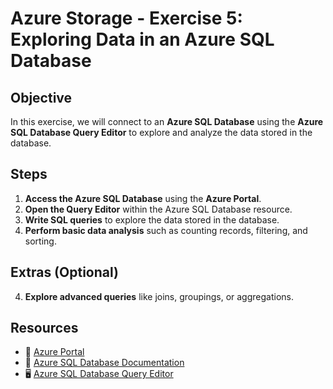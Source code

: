 # **Azure Storage - Exercise 5: Exploring Data in an Azure SQL Database**

## **Objective**

In this exercise, we will connect to an **Azure SQL Database** using the **Azure SQL Database Query Editor** to explore and analyze the data stored in the database.

## **Steps**

1. **Access the Azure SQL Database** using the **Azure Portal**.
2. **Open the Query Editor** within the Azure SQL Database resource.
3. **Write SQL queries** to explore the data stored in the database.
4. **Perform basic data analysis** such as counting records, filtering, and sorting.

## **Extras (Optional)**

4. **Explore advanced queries** like joins, groupings, or aggregations.

## **Resources**

- 📌 [Azure Portal](https://portal.azure.com)
- 📖 [Azure SQL Database Documentation](https://learn.microsoft.com/en-us/azure/sql-database/)
- 🖥 [Azure SQL Database Query Editor](https://learn.microsoft.com/en-us/azure/azure-sql/database/connect-query-portal?view=azuresql)
